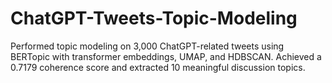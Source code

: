 # ChatGPT-Tweets-Topic-Modeling
Performed topic modeling on 3,000 ChatGPT-related tweets using BERTopic with transformer embeddings, UMAP, and HDBSCAN. Achieved a 0.7179 coherence score and extracted 10 meaningful discussion topics.

